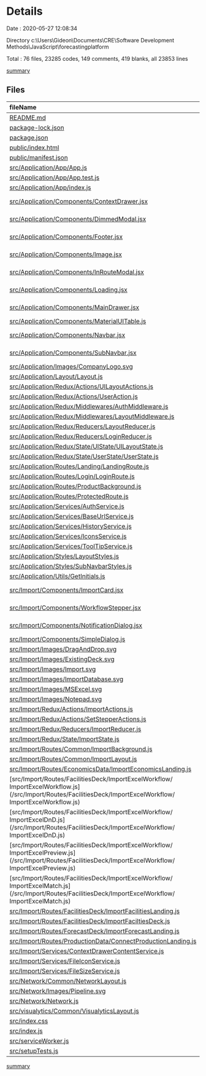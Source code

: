 # Details

Date : 2020-05-27 12:08:34

Directory c:\Users\Gideon\Documents\CRE\Software Development Methods\JavaScript\forecastingplatform

Total : 76 files, 23285 codes, 149 comments, 419 blanks, all 23853 lines

[summary](results.md)

## Files

| fileName                                                                                                                                                      | language         |   code | comment | blank |  total |
| :------------------------------------------------------------------------------------------------------------------------------------------------------------ | :--------------- | -----: | ------: | ----: | -----: |
| [README.md](/README.md)                                                                                                                                       | Markdown         |     37 |       0 |    32 |     69 |
| [package-lock.json](/package-lock.json)                                                                                                                       | JSON             | 18,761 |       0 |     1 | 18,762 |
| [package.json](/package.json)                                                                                                                                 | JSON             |     53 |       0 |     1 |     54 |
| [public/index.html](/public/index.html)                                                                                                                       | HTML             |     18 |      23 |     3 |     44 |
| [public/manifest.json](/public/manifest.json)                                                                                                                 | JSON             |     25 |       0 |     1 |     26 |
| [src/Application/App/App.js](/src/Application/App/App.js)                                                                                                     | JavaScript       |     22 |       4 |     4 |     30 |
| [src/Application/App/App.test.js](/src/Application/App/App.test.js)                                                                                           | JavaScript       |      8 |       0 |     2 |     10 |
| [src/Application/App/index.js](/src/Application/App/index.js)                                                                                                 | JavaScript       |      2 |       0 |     2 |      4 |
| [src/Application/Components/ContextDrawer.jsx](/src/Application/Components/ContextDrawer.jsx)                                                                 | JavaScript React |     65 |       0 |     7 |     72 |
| [src/Application/Components/DimmedModal.jsx](/src/Application/Components/DimmedModal.jsx)                                                                     | JavaScript React |     27 |       0 |     2 |     29 |
| [src/Application/Components/Footer.jsx](/src/Application/Components/Footer.jsx)                                                                               | JavaScript React |     21 |       3 |     6 |     30 |
| [src/Application/Components/Image.jsx](/src/Application/Components/Image.jsx)                                                                                 | JavaScript React |      7 |       0 |     4 |     11 |
| [src/Application/Components/InRouteModal.jsx](/src/Application/Components/InRouteModal.jsx)                                                                   | JavaScript React |     30 |       0 |     4 |     34 |
| [src/Application/Components/Loading.jsx](/src/Application/Components/Loading.jsx)                                                                             | JavaScript React |     21 |       0 |     6 |     27 |
| [src/Application/Components/MainDrawer.jsx](/src/Application/Components/MainDrawer.jsx)                                                                       | JavaScript React |    113 |       1 |     7 |    121 |
| [src/Application/Components/MaterialUITable.js](/src/Application/Components/MaterialUITable.js)                                                               | JavaScript       |    352 |       1 |    27 |    380 |
| [src/Application/Components/Navbar.jsx](/src/Application/Components/Navbar.jsx)                                                                               | JavaScript React |    112 |       0 |     6 |    118 |
| [src/Application/Components/SubNavbar.jsx](/src/Application/Components/SubNavbar.jsx)                                                                         | JavaScript React |     80 |       1 |     8 |     89 |
| [src/Application/Images/CompanyLogo.svg](/src/Application/Images/CompanyLogo.svg)                                                                             | XML              |     10 |       0 |     0 |     10 |
| [src/Application/Layout/Layout.js](/src/Application/Layout/Layout.js)                                                                                         | JavaScript       |     90 |       0 |    11 |    101 |
| [src/Application/Redux/Actions/UILayoutActions.js](/src/Application/Redux/Actions/UILayoutActions.js)                                                         | JavaScript       |    193 |       5 |     9 |    207 |
| [src/Application/Redux/Actions/UserAction.js](/src/Application/Redux/Actions/UserAction.js)                                                                   | JavaScript       |    110 |       0 |    13 |    123 |
| [src/Application/Redux/Middlewares/AuthMiddleware.js](/src/Application/Redux/Middlewares/AuthMiddleware.js)                                                   | JavaScript       |      0 |       0 |     1 |      1 |
| [src/Application/Redux/Middlewares/LayoutMiddleware.js](/src/Application/Redux/Middlewares/LayoutMiddleware.js)                                               | JavaScript       |      6 |       2 |     2 |     10 |
| [src/Application/Redux/Reducers/LayoutReducer.js](/src/Application/Redux/Reducers/LayoutReducer.js)                                                           | JavaScript       |    173 |       7 |     7 |    187 |
| [src/Application/Redux/Reducers/LoginReducer.js](/src/Application/Redux/Reducers/LoginReducer.js)                                                             | JavaScript       |     60 |       0 |     2 |     62 |
| [src/Application/Redux/State/UIState/UILayoutState.js](/src/Application/Redux/State/UIState/UILayoutState.js)                                                 | JavaScript       |     15 |       0 |     8 |     23 |
| [src/Application/Redux/State/UserState/UserState.js](/src/Application/Redux/State/UserState/UserState.js)                                                     | JavaScript       |     18 |       0 |     1 |     19 |
| [src/Application/Routes/Landing/LandingRoute.js](/src/Application/Routes/Landing/LandingRoute.js)                                                             | JavaScript       |     71 |       1 |     6 |     78 |
| [src/Application/Routes/Login/LoginRoute.js](/src/Application/Routes/Login/LoginRoute.js)                                                                     | JavaScript       |    134 |       1 |     7 |    142 |
| [src/Application/Routes/ProductBackground.js](/src/Application/Routes/ProductBackground.js)                                                                   | JavaScript       |     21 |       0 |     5 |     26 |
| [src/Application/Routes/ProtectedRoute.js](/src/Application/Routes/ProtectedRoute.js)                                                                         | JavaScript       |     33 |       0 |     6 |     39 |
| [src/Application/Services/AuthService.js](/src/Application/Services/AuthService.js)                                                                           | JavaScript       |     23 |       0 |     4 |     27 |
| [src/Application/Services/BaseUrlService.js](/src/Application/Services/BaseUrlService.js)                                                                     | JavaScript       |      4 |       0 |     2 |      6 |
| [src/Application/Services/HistoryService.js](/src/Application/Services/HistoryService.js)                                                                     | JavaScript       |      3 |       0 |     2 |      5 |
| [src/Application/Services/IconsService.js](/src/Application/Services/IconsService.js)                                                                         | JavaScript       |     23 |       0 |     5 |     28 |
| [src/Application/Services/ToolTipService.js](/src/Application/Services/ToolTipService.js)                                                                     | JavaScript       |      0 |       1 |     1 |      2 |
| [src/Application/Styles/LayoutStyles.js](/src/Application/Styles/LayoutStyles.js)                                                                             | JavaScript       |    216 |       8 |     6 |    230 |
| [src/Application/Styles/SubNavbarStyles.js](/src/Application/Styles/SubNavbarStyles.js)                                                                       | JavaScript       |     60 |       0 |     3 |     63 |
| [src/Application/Utils/GetInitials.js](/src/Application/Utils/GetInitials.js)                                                                                 | JavaScript       |      6 |       0 |     2 |      8 |
| [src/Import/Components/ImportCard.jsx](/src/Import/Components/ImportCard.jsx)                                                                                 | JavaScript React |     73 |      12 |     5 |     90 |
| [src/Import/Components/WorkflowStepper.jsx](/src/Import/Components/WorkflowStepper.jsx)                                                                       | JavaScript React |     55 |       0 |     8 |     63 |
| [src/Import/Components/NotificationDialog.jsx](/src/Import/Components/NotificationDialog.jsx)                                                                 | JavaScript React |     50 |       7 |     6 |     63 |
| [src/Import/Components/SimpleDialog.js](/src/Import/Components/SimpleDialog.js)                                                                               | JavaScript       |     86 |       3 |     6 |     95 |
| [src/Import/Images/DragAndDrop.svg](/src/Import/Images/DragAndDrop.svg)                                                                                       | XML              |     79 |       0 |     1 |     80 |
| [src/Import/Images/ExistingDeck.svg](/src/Import/Images/ExistingDeck.svg)                                                                                     | XML              |     17 |       0 |     0 |     17 |
| [src/Import/Images/Import.svg](/src/Import/Images/Import.svg)                                                                                                 | XML              |     43 |       1 |     1 |     45 |
| [src/Import/Images/ImportDatabase.svg](/src/Import/Images/ImportDatabase.svg)                                                                                 | XML              |     52 |       1 |     2 |     55 |
| [src/Import/Images/MSExcel.svg](/src/Import/Images/MSExcel.svg)                                                                                               | XML              |      7 |       0 |     0 |      7 |
| [src/Import/Images/Notepad.svg](/src/Import/Images/Notepad.svg)                                                                                               | XML              |     50 |       1 |     1 |     52 |
| [src/Import/Redux/Actions/ImportActions.js](/src/Import/Redux/Actions/ImportActions.js)                                                                       | JavaScript       |     28 |       0 |     2 |     30 |
| [src/Import/Redux/Actions/SetStepperActions.js](/src/Import/Redux/Actions/SetStepperActions.js)                                                               | JavaScript       |     62 |       0 |     2 |     64 |
| [src/Import/Redux/Reducers/ImportReducer.js](/src/Import/Redux/Reducers/ImportReducer.js)                                                                     | JavaScript       |     90 |       2 |     9 |    101 |
| [src/Import/Redux/State/ImportState.js](/src/Import/Redux/State/ImportState.js)                                                                               | JavaScript       |     16 |       0 |     4 |     20 |
| [src/Import/Routes/Common/ImportBackground.js](/src/Import/Routes/Common/ImportBackground.js)                                                                 | JavaScript       |     21 |       0 |     5 |     26 |
| [src/Import/Routes/Common/ImportLayout.js](/src/Import/Routes/Common/ImportLayout.js)                                                                         | JavaScript       |     64 |       0 |     9 |     73 |
| [src/Import/Routes/EconomicsData/ImportEconomicsLanding.js](/src/Import/Routes/EconomicsData/ImportEconomicsLanding.js)                                       | JavaScript       |     11 |       0 |     4 |     15 |
| [src/Import/Routes/FacilitiesDeck/ImportExcelWorkflow/ ImportExcelWorkflow.js](/src/Import/Routes/FacilitiesDeck/ImportExcelWorkflow/ ImportExcelWorkflow.js) | JavaScript       |    159 |       3 |     9 |    171 |
| [src/Import/Routes/FacilitiesDeck/ImportExcelWorkflow/ ImportExcelDnD.js](/src/Import/Routes/FacilitiesDeck/ImportExcelWorkflow/ ImportExcelDnD.js)           | JavaScript       |    293 |       1 |     9 |    303 |
| [src/Import/Routes/FacilitiesDeck/ImportExcelWorkflow/ ImportExcelPreview.js](/src/Import/Routes/FacilitiesDeck/ImportExcelWorkflow/ ImportExcelPreview.js)   | JavaScript       |    154 |       3 |    14 |    171 |
| [src/Import/Routes/FacilitiesDeck/ImportExcelWorkflow/ ImportExcelMatch.js](/src/Import/Routes/FacilitiesDeck/ImportExcelWorkflow/ ImportExcelMatch.js)       | JavaScript       |    363 |      13 |    25 |    401 |
| [src/Import/Routes/FacilitiesDeck/ImportFacilitiesLanding.js](/src/Import/Routes/FacilitiesDeck/ImportFacilitiesLanding.js)                                   | JavaScript       |    116 |       4 |    11 |    131 |
| [src/Import/Routes/FacilitiesDeck/ImportFaciltiesDeck.js](/src/Import/Routes/FacilitiesDeck/ImportFaciltiesDeck.js)                                           | JavaScript       |     60 |       0 |     5 |     65 |
| [src/Import/Routes/ForecastDeck/ImportForecastLanding.js](/src/Import/Routes/ForecastDeck/ImportForecastLanding.js)                                           | JavaScript       |     74 |       2 |     6 |     82 |
| [src/Import/Routes/ProductionData/ConnectProductionLanding.js](/src/Import/Routes/ProductionData/ConnectProductionLanding.js)                                 | JavaScript       |     11 |       0 |     4 |     15 |
| [src/Import/Services/ContextDrawerContentService.js](/src/Import/Services/ContextDrawerContentService.js)                                                     | JavaScript       |     13 |       0 |     5 |     18 |
| [src/Import/Services/FileIconService.js](/src/Import/Services/FileIconService.js)                                                                             | JavaScript       |     13 |       0 |     4 |     17 |
| [src/Import/Services/FileSizeService.js](/src/Import/Services/FileSizeService.js)                                                                             | JavaScript       |      9 |       0 |     3 |     12 |
| [src/Network/Common/NetworkLayout.js](/src/Network/Common/NetworkLayout.js)                                                                                   | JavaScript       |     11 |       0 |     4 |     15 |
| [src/Network/Images/Pipeline.svg](/src/Network/Images/Pipeline.svg)                                                                                           | XML              |      1 |       0 |     0 |      1 |
| [src/Network/Network.js](/src/Network/Network.js)                                                                                                             | JavaScript       |     17 |       0 |     3 |     20 |
| [src/visualytics/Common/VisualyticsLayout.js](/src/visualytics/Common/VisualyticsLayout.js)                                                                   | JavaScript       |     11 |       0 |     4 |     15 |
| [src/index.css](/src/index.css)                                                                                                                               | CSS              |     15 |       0 |     2 |     17 |
| [src/index.js](/src/index.js)                                                                                                                                 | JavaScript       |     39 |       3 |     6 |     48 |
| [src/serviceWorker.js](/src/serviceWorker.js)                                                                                                                 | JavaScript       |     98 |      31 |    13 |    142 |
| [src/setupTests.js](/src/setupTests.js)                                                                                                                       | JavaScript       |      1 |       4 |     1 |      6 |

[summary](results.md)
